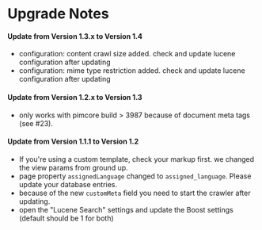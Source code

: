# Upgrade Notes

#### Update from Version 1.3.x to Version 1.4
- configuration: content crawl size added. check and update lucene configuration after updating
- configuration: mime type restriction added. check and update lucene configuration after updating

#### Update from Version 1.2.x to Version 1.3
- only works with pimcore build > 3987 because of document meta tags (see #23).

#### Update from Version 1.1.1 to Version 1.2
- If you're using a custom template, check your markup first. we changed the view params from ground up.
- page property `assignedLanguage` changed to `assigned_language`. Please update your database entries.
- because of the new `customMeta` field you need to start the crawler after updating.
- open the "Lucene Search" settings and update the Boost settings (default should be 1 for both)
